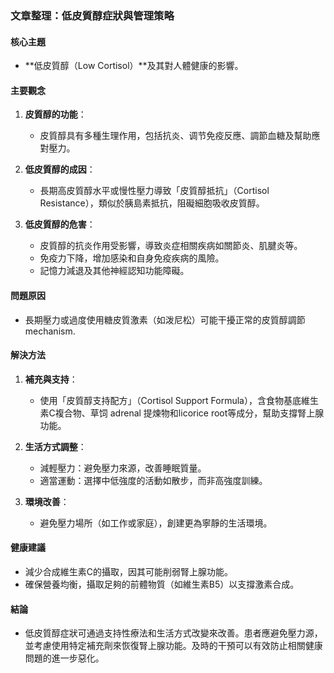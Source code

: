 ### 文章整理：低皮質醇症狀與管理策略

#### 核心主題
- **低皮質醇（Low Cortisol）**及其對人體健康的影響。

#### 主要觀念
1. **皮質醇的功能**：
   - 皮質醇具有多種生理作用，包括抗炎、调节免疫反應、調節血糖及幫助應對壓力。
   
2. **低皮質醇的成因**：
   - 長期高皮質醇水平或慢性壓力導致「皮質醇抵抗」（Cortisol Resistance），類似於胰島素抵抗，阻礙細胞吸收皮質醇。

3. **低皮質醇的危害**：
   - 皮質醇的抗炎作用受影響，導致炎症相關疾病如關節炎、肌腱炎等。
   - 免疫力下降，增加感染和自身免疫疾病的風險。
   - 記憶力減退及其他神經認知功能障礙。

#### 問題原因
- 長期壓力或過度使用糖皮質激素（如泼尼松）可能干擾正常的皮質醇調節 mechanism.
  
#### 解決方法
1. **補充與支持**：
   - 使用「皮質醇支持配方」（Cortisol Support Formula），含食物基底維生素C複合物、草饲 adrenal 提煉物和licorice root等成分，幫助支撐腎上腺功能。

2. **生活方式調整**：
   - 減輕壓力：避免壓力來源，改善睡眠質量。
   - 適當運動：選擇中低強度的活動如散步，而非高強度訓練。

3. **環境改善**：
   - 避免壓力場所（如工作或家庭），創建更為寧靜的生活環境。

#### 健康建議
- 減少合成維生素C的攝取，因其可能削弱腎上腺功能。
- 確保營養均衡，攝取足夠的前體物質（如維生素B5）以支撐激素合成。

#### 結論
- 低皮質醇症狀可通過支持性療法和生活方式改變來改善。患者應避免壓力源，並考慮使用特定補充劑來恢復腎上腺功能。及時的干預可以有效防止相關健康問題的進一步惡化。
